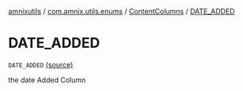 [amnixutils](../../index.md) / [com.amnix.utils.enums](../index.md) / [ContentColumns](index.md) / [DATE_ADDED](./-d-a-t-e_-a-d-d-e-d.md)

# DATE_ADDED

`DATE_ADDED` [(source)](https://github.com/AmniX/amnixUtils/tree/master/amnixutils/src/main/java/com/amnix/utils/enums/ContentColumns.kt#L22)

the date Added Column

